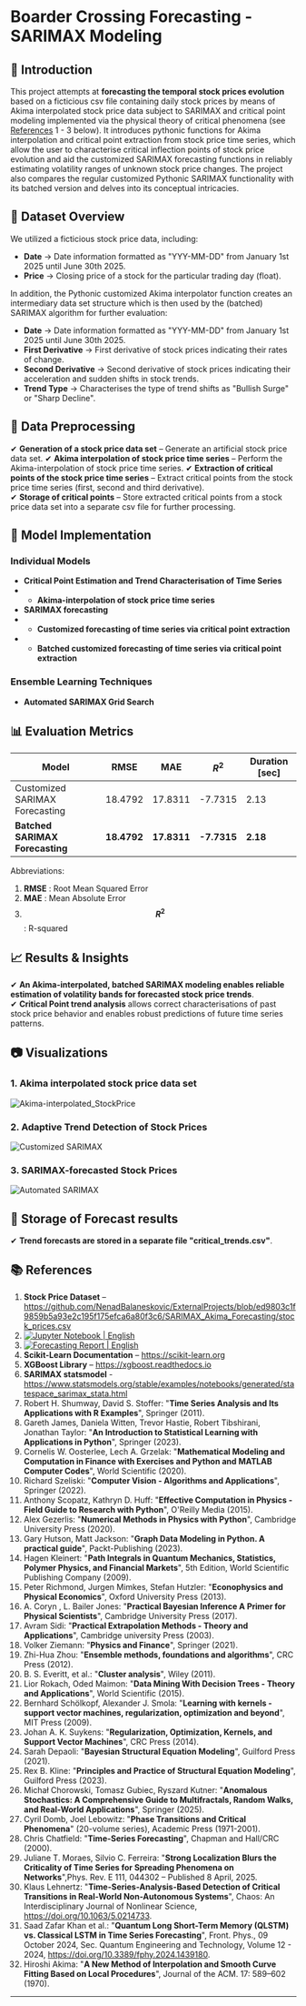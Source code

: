 # Boarder Crossing Forecasting - SARIMAX Modeling

## 📌 Introduction
This project attempts at **forecasting the temporal stock prices evolution** based on a ficticious csv file containing daily stock prices by means of Akima interpolated stock price data subject to SARIMAX and
critical point modeling implemented via the physical theory of critical phenomena (see [References](https://github.com/NenadBalaneskovic/ExternalProjects/blob/main/SARIMAX_Akima_Forecasting/README.md#-references)
 1 - 3 below). It introduces pythonic functions for Akima interpolation and critical point extraction from stock price time series, which allow the user to characterise critical inflection points of
 stock price evolution and aid the customized SARIMAX forecasting functions in reliably estimating volatility ranges of unknown stock price changes. The project also compares the regular customized Pythonic SARIMAX 
 functionality with its batched version and delves into its conceptual intricacies. 

## 📂 Dataset Overview
We utilized a ficticious stock price data, including:
- **Date** → Date information formatted as "YYY-MM-DD" from January 1st 2025 until June 30th 2025.
- **Price** → Closing price of a stock for the particular trading day (float).

In addition, the Pythonic customized Akima interpolator function creates an intermediary data set structure which is then used by the (batched) SARIMAX algorithm for further evaluation:
- **Date** → Date information formatted as "YYY-MM-DD" from January 1st 2025 until June 30th 2025.
- **First Derivative** → First derivative of stock prices indicating their rates of change.
- **Second Derivative** → Second derivative of stock prices indicating their acceleration and sudden shifts in stock trends.
- **Trend Type** → Characterises the type of trend shifts as "Bullish Surge" or "Sharp Decline".

## 🔄 Data Preprocessing  
✔ **Generation of a stock price data set** – Generate an artificial stock price data set. 
✔ **Akima interpolation of stock price time series** – Perform the Akima-interpolation of stock price time series. 
✔ **Extraction of critical points of the stock price time series** – Extract critical points from the stock price time series (first, second and third derivative).   
✔ **Storage of critical points** – Store extracted critical points from a stock price data set into a separate csv file for further processing.  

## 🤖 Model Implementation
### **Individual Models**
- **Critical Point Estimation and Trend Characterisation of Time Series**
- - **Akima-interpolation of stock price time series**
- **SARIMAX forecasting**
- - **Customized forecasting of time series via critical point extraction**
- - **Batched customized forecasting of time series via critical point extraction**

### **Ensemble Learning Techniques**
- **Automated SARIMAX Grid Search**

## 📊 Evaluation Metrics
| Model | RMSE | MAE | $$R^{2}$$ | Duration [sec] |
|-------|---------|----------|--------|--------|
| Customized SARIMAX Forecasting | 18.4792 | 17.8311 | -7.7315 | 2.13 |
| **Batched SARIMAX Forecasting**| **18.4792** | **17.8311** | **-7.7315** | **2.18** |

Abbreviations:  
1. __RMSE__ : Root Mean Squared Error  
2. __MAE__ : Mean Absolute Error  
3. __$$R^{2}$$__ : R-squared

## 📈 Results & Insights
✔ **An Akima-interpolated, batched SARIMAX modeling enables reliable estimation of volatility bands for forecasted stock price trends**.  
✔ **Critical Point trend analysis** allows correct characterisations of past stock price behavior and enables robust predictions of future time series patterns.

## 📷 Visualizations
### 1. Akima interpolated stock price data set
![Akima-interpolated_StockPrice](https://github.com/NenadBalaneskovic/ExternalProjects/blob/2daa0d102acfab8246b18b13d3e3b7a62fea82f5/SARIMAX_Akima_Forecasting/Fig8.PNG)  
### 2. Adaptive Trend Detection of Stock Prices
![Customized SARIMAX](https://github.com/NenadBalaneskovic/ExternalProjects/blob/f2a05f9a2998e0b9992a2c8856a61f4a05c53a3e/DZ_bank_DataSet_classification/Fig5.PNG)  
### 3. SARIMAX-forecasted Stock Prices
![Automated SARIMAX](https://github.com/NenadBalaneskovic/ExternalProjects/blob/735f0d2547281074c02e432d3615e20cbf2197b9/DZ_bank_DataSet_classification/Fig5.PNG)  

## 🚀 Storage of Forecast results
✔ **Trend forecasts are stored in a separate file "critical_trends.csv"**. 

## 📚 References
1. **Stock Price Dataset** – https://github.com/NenadBalaneskovic/ExternalProjects/blob/ed9803c1f9859b5a93e2c195f175efca6a80f3c6/SARIMAX_Akima_Forecasting/stock_prices.csv
2. [![Jupyter Notebook | English](https://img.shields.io/badge/Jupyter%20Notebook-English-yellowblue?logoColor=blue&labelColor=yellow)](https://github.com/NenadBalaneskovic/ExternalProjects/blob/5836d4c0485ce1bdae77807c6d70b178d4082e5f/SARIMAX_Akima_Forecasting/AkimaInterpolationStocks.ipynb)
3. [![Forecasting Report | English](https://img.shields.io/badge/SARIMAX%20Report-English-yellowblue?logoColor=blue&labelColor=red)](https://github.com/NenadBalaneskovic/ExternalProjects/blob/46d18260fd260e83bc10f019c8e0dbdc7a48b5a5/SARIMAX_Akima_Forecasting/SARIMAX_Akima_Stock_Price_ForecastingReport.pdf) 
4. **Scikit-Learn Documentation** – https://scikit-learn.org  
5. **XGBoost Library** – https://xgboost.readthedocs.io
6. **SARIMAX statsmodel** - https://www.statsmodels.org/stable/examples/notebooks/generated/statespace_sarimax_stata.html
7. Robert H. Shumway, David S. Stoffer: "__Time Series Analysis and Its Applications with R Examples__", Springer (2011).
8. Gareth James, Daniela Witten, Trevor Hastie, Robert Tibshirani, Jonathan Taylor: "__An Introduction to Statistical Learning with Applications in Python__", Springer (2023).
9. Cornelis W. Oosterlee, Lech A. Grzelak: "__Mathematical Modeling and Computation in Finance with Exercises and Python and MATLAB Computer Codes__", World Scientific (2020).
10. Richard Szeliski: "__Computer Vision - Algorithms and Applications__", Springer (2022).
11. Anthony Scopatz, Kathryn D. Huff: "__Effective Computation in Physics - Field Guide to Research with Python__", O'Reilly Media (2015).
12. Alex Gezerlis: "__Numerical Methods in Physics with Python__", Cambridge University Press (2020).
13. Gary Hutson, Matt Jackson: "__Graph Data Modeling in Python. A practical guide__", Packt-Publishing (2023).
14. Hagen Kleinert: "__Path Integrals in Quantum Mechanics, Statistics, Polymer Physics, and Financial Markets__", 5th Edition, World Scientific Publishing Company (2009).
15. Peter Richmond, Jurgen Mimkes, Stefan Hutzler: "__Econophysics and Physical Economics__", Oxford University Press (2013).
16. A. Coryn , L. Bailer Jones: "__Practical Bayesian Inference A Primer for Physical Scientists__", Cambridge University Press (2017).
17. Avram Sidi: "__Practical Extrapolation Methods - Theory and Applications__", Cambridge university Press (2003).
18. Volker Ziemann: "__Physics and Finance__", Springer (2021).
19. Zhi-Hua Zhou: "__Ensemble methods, foundations and algorithms__", CRC Press (2012).
20. B. S. Everitt, et al.: "__Cluster analysis__", Wiley (2011).
21. Lior Rokach, Oded Maimon: "__Data Mining With Decision Trees - Theory and Applications__", World Scientific (2015).
22. Bernhard Schölkopf, Alexander J. Smola: "__Learning with kernels - support vector machines, regularization, optimization and beyond__", MIT Press (2009).
23. Johan A. K. Suykens: "__Regularization, Optimization, Kernels, and Support Vector Machines__", CRC Press (2014).
24. Sarah Depaoli: "__Bayesian Structural Equation Modeling__", Guilford Press (2021).
25. Rex B. Kline: "__Principles and Practice of Structural Equation Modeling__", Guilford Press (2023).
26. Michał Chorowski, Tomasz Gubiec, Ryszard Kutner: "__Anomalous Stochastics: A Comprehensive Guide to Multifractals, Random Walks, and Real-World Applications__", Springer (2025).
27. Cyril Domb, Joel Lebowitz: "__Phase Transitions and Critical Phenomena__" (20-volume series), Academic Press (1971-2001).
28. Chris Chatfield: "__Time-Series Forecasting__", Chapman and Hall/CRC (2000).
29. Juliane T. Moraes, Silvio C. Ferreira: "__Strong Localization Blurs the Criticality of Time Series for Spreading Phenomena on Networks__",Phys. Rev. E 111, 044302 – Published 8 April, 2025.
30. Klaus Lehnertz: "__Time-Series-Analysis-Based Detection of Critical Transitions in Real-World Non-Autonomous Systems__", Chaos: An Interdisciplinary Journal of Nonlinear Science, https://doi.org/10.1063/5.0214733.
31. Saad Zafar Khan et al.: "__Quantum Long Short-Term Memory (QLSTM) vs. Classical LSTM in Time Series Forecasting__", Front. Phys., 09 October 2024, Sec. Quantum Engineering and Technology, Volume 12 - 2024, https://doi.org/10.3389/fphy.2024.1439180.
32. Hiroshi Akima: "__A New Method of Interpolation and Smooth Curve Fitting Based on Local Procedures__", Journal of the ACM. 17: 589–602 (1970).
---
